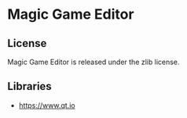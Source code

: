 Magic Game Editor
=================

License
-------

Magic Game Editor is released under the zlib license.

Libraries
------------
* https://www.qt.io

